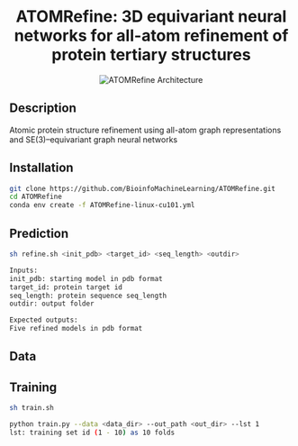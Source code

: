 <div align="center">
  
# ATOMRefine: 3D equivariant neural networks for all-atom refinement of protein tertiary structures

![ATOMRefine Architecture](https://github.com/BioinfoMachineLearning/ATOMRefine/blob/main/img/ATOMRefine_Architecture.png)
  
</div>

## Description
Atomic protein structure refinement using all-atom graph representations and SE(3)–equivariant graph neural networks

## Installation
```bash
git clone https://github.com/BioinfoMachineLearning/ATOMRefine.git
cd ATOMRefine
conda env create -f ATOMRefine-linux-cu101.yml
```

## Prediction
```bash
sh refine.sh <init_pdb> <target_id> <seq_length> <outdir>

Inputs:
init_pdb: starting model in pdb format
target_id: protein target id
seq_length: protein sequence seq_length
outdir: output folder

Expected outputs:
Five refined models in pdb format
```

## Data


## Training
```bash
sh train.sh

python train.py --data <data_dir> --out_path <out_dir> --lst 1
lst: training set id (1 - 10) as 10 folds
```
